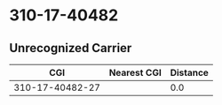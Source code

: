 # 310-17-40482
## Unrecognized Carrier


| CGI | Nearest CGI | Distance |
|-----|-------------|----------|
| 310-17-40482-27 |  | 0.0 |
